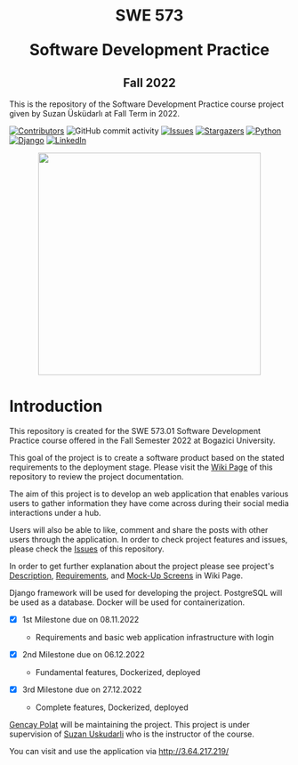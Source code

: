 <div align="center">
<h1 align="center">SWE 573 

Software Development Practice
</h2>

<h2 align="center">
Fall 2022
</h3>
</div>

This is the repository of the Software Development Practice course project given by Suzan Üsküdarlı at Fall Term in 2022.

[![Contributors][contributors-shield]][contributors-url]
![GitHub commit activity](https://img.shields.io/github/commit-activity/m/gencaypolat/BOUN-SWE-573-Fall-2022?style=for-the-badge)
[![Issues][issues-shield]][issues-url]
[![Stargazers][stars-shield]][stars-url]
[![Python][python-shield]][python-url]
[![Django][django-shield]][django-url]
[![LinkedIn][linkedin-shield]][linkedin-url]

<div align="center">
<img src="https://user-images.githubusercontent.com/73085616/208882850-c047fd49-1786-4215-8065-7a0d4ba77552.png" width="400" height="400" />
</div>

# **Introduction**
This repository is created for the SWE 573.01 Software Development Practice course offered in the Fall Semester 2022 at Bogazici University.

This goal of the project is to create a software product based on the stated requirements to the deployment stage.
Please visit the [Wiki Page](https://github.com/gencaypolat/BOUN-SWE-573-Fall-2022/wiki) of this repository to review the project documentation.

The aim of this project is to develop an web application that enables various users to gather information they have come across during their social media interactions under a hub.

Users will also be able to like, comment and share the posts with other users through the application. In order to check project features and issues, 
please check the [Issues](https://github.com/gencaypolat/BOUN-SWE-573-Fall-2022/issues) of this repository.

In order to get further explanation about the project please see project's [Description](https://github.com/gencaypolat/BOUN-SWE-573-Fall-2022/wiki/3.-Preparation#project-description), [Requirements](https://github.com/gencaypolat/BOUN-SWE-573-Fall-2022/wiki/6.-Requirements),
and [Mock-Up Screens](https://github.com/gencaypolat/BOUN-SWE-573-Fall-2022/wiki/4.-Mock-Up-Screens) in Wiki Page.

Django framework will be used for developing the project. 
PostgreSQL will be used as a database.
Docker will be used for containerization.

- [X] 1st Milestone due on 08.11.2022 
  - Requirements and basic web application infrastructure with login
  


- [X] 2nd Milestone due on 06.12.2022

  - Fundamental features, Dockerized, deployed
  

- [X] 3rd Milestone due on 27.12.2022

  - Complete features, Dockerized, deployed

[Gencay Polat](https://github.com/gencaypolat) will be maintaining the project.
This project is under supervision of [Suzan Uskudarli](https://github.com/uskudarli) who is the instructor of the course.

You can visit and use the application via http://3.64.217.219/

[contributors-shield]: https://img.shields.io/github/contributors/gencaypolat/BOUN-SWE-573-Fall-2022?style=for-the-badge
[contributors-url]: https://github.com/gencaypolat/BOUN-SWE-573-Fall-2022/graphs/contributors
[forks-shield]: https://img.shields.io/github/forks/gencaypolat/BOUN-SWE-573-Fall-2022?style=for-the-badge
[forks-url]: https://github.com/gencaypolat/BOUN-SWE-573-Fall-2022/network/members
[stars-shield]: https://img.shields.io/github/stars/gencaypolat/BOUN-SWE-573-Fall-2022?style=for-the-badge
[stars-url]: https://github.com/gencaypolat/BOUN-SWE-573-Fall-2022/stargazers
[issues-shield]: https://img.shields.io/github/issues-raw/gencaypolat/BOUN-SWE-573-Fall-2022?style=for-the-badge
[issues-url]: https://github.com/gencaypolat/BOUN-SWE-573-Fall-2022/issues
[python-shield]: https://img.shields.io/badge/Python-FFD43B?style=for-the-badge&logo=python&logoColor=blue
[python-url]: https://www.python.org/
[django-shield]: https://img.shields.io/badge/Django-092E20?style=for-the-badge&logo=django&logoColor=green
[django-url]: https://www.djangoproject.com/
[linkedin-shield]: https://img.shields.io/badge/LinkedIn-0077B5?style=for-the-badge&logo=linkedin&logoColor=white
[linkedin-url]: https://www.linkedin.com/in/gencay-polat-68a1bb136/


